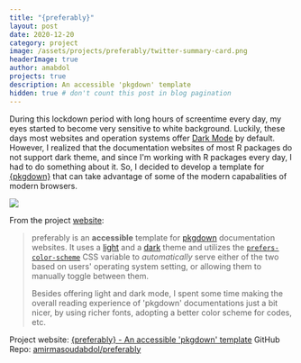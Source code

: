 ```yaml
---
title: "{preferably}"
layout: post
date: 2020-12-20
category: project
image: /assets/projects/preferably/twitter-summary-card.png
headerImage: true
author: amabdol
projects: true
description: An accessible 'pkgdown' template
hidden: true # don't count this post in blog pagination
---
```


During this lockdown period with long hours of screentime every day, my eyes started to become very sensitive to white background. Luckily, these days most websites and operation systems offer [Dark Mode](https://en.wikipedia.org/wiki/Light-on-dark_color_scheme) by default. However, I realized that the documentation websites of most R packages do not support dark theme, and since I'm working with R packages every day, I had to do something about it. So, I decided to develop a template for [{pkgdown}](https://pkgdown.r-lib.org) that can take advantage of some of the modern capabalities of modern browsers. 

![](https://preferably.amirmasoudabdol.name/reference/figures/comparison.png)

From the project [website](https://preferably.amirmasoudabdol.name):

> preferably is an **accessible** template for [pkgdown](https://pkgdown.r-lib.org/) documentation websites. It uses a [light](https://bootswatch.com/flatly/) and a [dark](https://bootswatch.com/darkly/) theme and utilizes the [`prefers-color-scheme`](https://developer.mozilla.org/en-US/docs/Web/CSS/@media/prefers-color-scheme) CSS variable to *automatically* serve either of the two based on users' operating system setting, or allowing them to manually toggle between them.
>
> Besides offering light and dark mode, I spent some time making the overall reading experience of 'pkgdown' documentations just a bit nicer, by using richer fonts, adopting a better color scheme for codes, etc. 

<div class="breaker"></div>

Project website: [{preferably} - An accessible 'pkgdown' template](https://preferably.amirmasoudabdol.name)
GitHub Repo: [amirmasoudabdol/preferably](https://github.com/amirmasoudabdol/preferably/)
